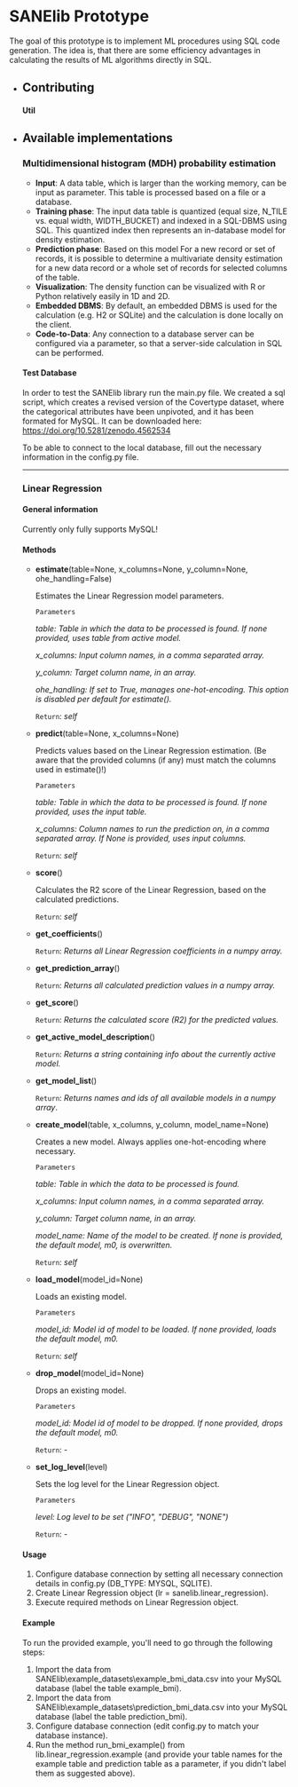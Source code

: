 # SANElib Prototype

The goal of this prototype is to implement ML procedures using SQL code generation. The idea is, that there are some efficiency advantages in calculating the results of ML algorithms directly in SQL. 

- ## Contributing

  #### Util

- ## Available implementations

  ### Multidimensional histogram (MDH) probability estimation

  - **Input**: A data table, which is larger than the working memory, can be input as parameter. This table is processed based on a file or a database. 
  - **Training phase**: The input data table is quantized (equal size, N_TILE vs. equal width, WIDTH_BUCKET) and indexed in a SQL-DBMS using SQL. This quantized index then represents an in-database model for density estimation.
  - **Prediction phase**: Based on this model For a new record or set of records, it is possible to determine a multivariate density estimation for a new data record or a whole set of records for selected columns of the table.
  - **Visualization**: The density function can be visualized with R or Python relatively easily in 1D and 2D.
  - **Embedded DBMS**: By default, an embedded DBMS is used for the calculation (e.g. H2 or SQLite) and the calculation is done locally on the client.
  - **Code-to-Data**: Any connection to a database server can be configured via a parameter, so that a server-side calculation in SQL can be performed.

  #### Test Database

  In order to test the SANElib library run the main.py file. We created a sql script, which creates a revised version of the Covertype dataset, where the categorical attributes have been unpivoted, and it has been formated for MySQL.
  It can be downloaded here: https://doi.org/10.5281/zenodo.4562534

  To be able to connect to the local database, fill out the necessary information in the config.py file.

  ------

  ### Linear Regression

  #### General information

  Currently only fully supports MySQL!

  #### Methods

  - **estimate**(table=None, x_columns=None, y_column=None, ohe_handling=False)

    Estimates the Linear Regression model parameters.

    `Parameters`

    *table: Table in which the data to be processed is found. If none provided, uses table from active model.*

    *x_columns: Input column names, in a comma separated array.*

    *y_column: Target column name, in an array.*

    *ohe_handling: If set to True, manages one-hot-encoding. This option is disabled per default for estimate().*

    `Return`: *self*

  - **predict**(table=None, x_columns=None)

    Predicts values based on the Linear Regression estimation. (Be aware that the provided columns (if any) must match the columns used in estimate()!)

    `Parameters`

    *table: Table in which the data to be processed is found. If none provided, uses the input table.*

    *x_columns: Column names to run the prediction on, in a comma separated array. If None is provided, uses input columns.*

    `Return`: *self*

  - **score**()

    Calculates the R2 score of the Linear Regression, based on the calculated predictions.

    `Return`: *self*

  - **get_coefficients**()

    `Return`: *Returns all Linear Regression coefficients in a numpy array.*

  - **get_prediction_array**()

    `Return`: *Returns all calculated prediction values in a numpy array.*

  - **get_score**()

    `Return`: *Returns the calculated score (R2) for the predicted values.*

  - **get_active_model_description**()

    `Return`: *Returns a string containing info about the currently active model.*

  - **get_model_list**()

    `Return`: *Returns names and ids of all available models in a numpy array*.

  - **create_model**(table, x_columns, y_column, model_name=None)

    Creates a new model. Always applies one-hot-encoding where necessary.

    `Parameters`

    *table: Table in which the data to be processed is found.*

    *x_columns: Input column names, in a comma separated array.*

    *y_column: Target column name, in an array.*

    *model_name: Name of the model to be created. If none is provided, the default model, m0, is overwritten.*

    `Return`: *self*

  - **load_model**(model_id=None)

    Loads an existing model.

    `Parameters`

    *model_id: Model id of model to be loaded. If none provided, loads the default model, m0.*

    `Return`: *self*

  - **drop_model**(model_id=None)

    Drops an existing model.

    `Parameters`

    *model_id: Model id of model to be dropped. If none provided, drops the default model, m0.*

    `Return`: -

  - **set_log_level**(level)

    Sets the log level for the Linear Regression object.

    `Parameters`

    *level: Log level to be set ("INFO", "DEBUG", "NONE")*

    `Return`: -

  #### Usage

  1. Configure database connection by setting all necessary connection details in config.py (DB_TYPE: MYSQL, SQLITE).
  2. Create Linear Regression object (lr = sanelib.linear_regression).
  3. Execute required methods on Linear Regression object.

  #### Example

  To run the provided example, you'll need to go through the following steps:

  1. Import the data from SANElib\example_datasets\example_bmi_data.csv into your MySQL database (label the table example_bmi).
  2. Import the data from SANElib\example_datasets\prediction_bmi_data.csv into your MySQL database (label the table prediction_bmi).
  3. Configure database connection (edit config.py to match your database instance).
  4. Run the method run_bmi_example() from lib.linear_regression.example (and provide your table names for the example table and prediction table as a parameter, if you didn't label them as suggested above).

